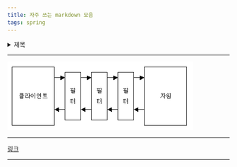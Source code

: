 ```yaml
---
title: 자주 쓰는 markdown 모음
tags: spring
---
```


<details>
<summary>제목</summary>
<div markdown="1">

</div>
</details>

---

<img src="/assets/images/servlet-filter-chain.jpg" title="참고 이미지" alt="이미지" />

---

[링크](https://ksg0000.github.io/2023/04/10/spring-login.html)

---